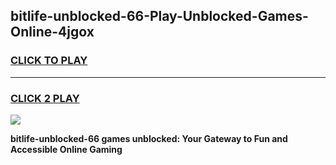 
## bitlife-unblocked-66-Play-Unblocked-Games-Online-4jgox
<h3>
<a href="https://premium76.site?title=bitlife-unblocked-66&ref=25A">CLICK TO PLAY</a></h3>
<hr>

<h3>
<a href="https://premium76.site?title=bitlife-unblocked-66&ref=25A">CLICK 2 PLAY</a>
  
</h3>

<a href="https://premium76.site?title=bitlife-unblocked-66&ref=25A"><img src="https://clearcache.store/games.png"></a>


**bitlife-unblocked-66 games unblocked: Your Gateway to Fun and Accessible Online Gaming**
